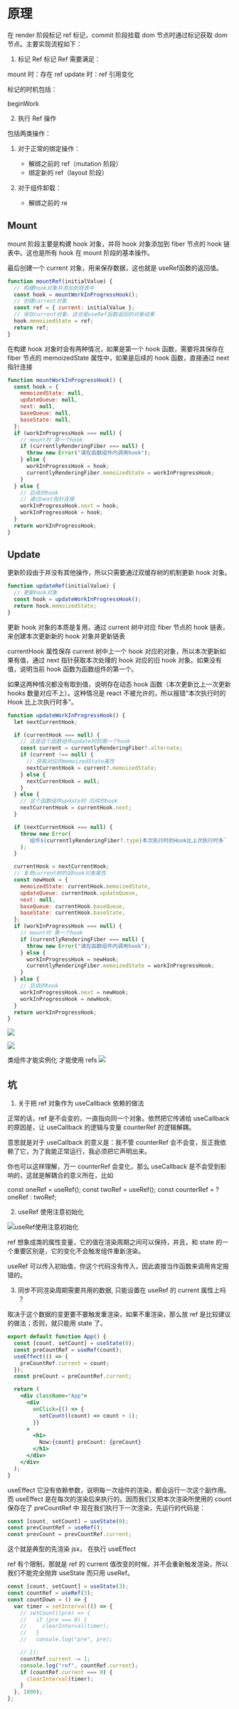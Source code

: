 # 原理

在 render 阶段标记 ref 标记，commit 阶段挂载 dom 节点时通过标记获取 dom 节点。主要实现流程如下：

1. 标记 Ref​
   标记 Ref​ 需要满足：

​mount​ 时：存在 ref​
​update​ 时：ref​ 引用变化

标记的时机包括：

​beginWork

2. 执行 Ref​ 操作

包括两类操作：

1. 对于正常的绑定操作：

   - 解绑之前的 ref​（mutation​ 阶段）
   - 绑定新的 ref​（layout​ 阶段）

1. 对于组件卸载：

   - 解绑之前的 re

## Mount

​mount​ 阶段主要是构建 hook 对象，并将 hook 对象添加到 fiber​ 节点的 hook 链表中。这也是所有 hook 在 mount​ 阶段的基本操作。

最后创建一个 current​ 对象，用来保存数据，这也就是 useRef​ 函数的返回值。

```jsx
function mountRef(initialValue) {
  // 构建hook对象并添加到链表中
  const hook = mountWorkInProgressHook();
  // 创建current对象
  const ref = { current: initialValue };
  // 保存current对象，这也是useRef函数返回的对象结果
  hook.memoizedState = ref;
  return ref;
}
```

在构建 hook 对象时会有两种情况，如果是第一个 hook 函数，需要将其保存在 fiber​ 节点的 memoizedState​ 属性中，如果是后续的 hook 函数，直接通过 next​ 指针连接

```jsx
function mountWorkInProgressHook() {
  const hook = {
    memoizedState: null,
    updateQueue: null,
    next: null,
    baseQueue: null,
    baseState: null,
  };
  if (workInProgressHook === null) {
    // mount时 第一个hook
    if (currentlyRenderingFiber === null) {
      throw new Error("请在函数组件内调用hook");
    } else {
      workInProgressHook = hook;
      currentlyRenderingFiber.memoizedState = workInProgressHook;
    }
  } else {
    // 后续的hook
    // 通过next指针连接
    workInProgressHook.next = hook;
    workInProgressHook = hook;
  }
  return workInProgressHook;
}
```

## Update

更新阶段由于并没有其他操作，所以只需要通过双缓存树的机制更新 hook 对象。

```jsx
function updateRef(initialValue) {
  // 更新hook对象
  const hook = updateWorkInProgressHook();
  return hook.memoizedState;
}
```

更新 hook 对象的本质是复用，通过 current​ 树中对应 fiber​ 节点的 hook 链表，来创建本次更新新的 hook 对象并更新链表

​currentHook​ 属性保存 current​ 树中上一个 hook 对应的对象，所以本次更新如果有值，通过 next​ 指针获取本次处理的 hook 对应的旧 hook 对象。如果没有值，说明当前 hook 函数为函数组件的第一个。

如果这两种情况都没有取到值，说明存在动态 hook 函数（本次更新比上一次更新 hooks 数量对应不上）。这种情况是 react 不被允许的，所以报错“本次执行时的 Hook 比上次执行时多”。

```jsx
function updateWorkInProgressHook() {
  let nextCurrentHook;

  if (currentHook === null) {
    // 这是这个函数组件update时的第一个hook
    const current = currentlyRenderingFiber?.alternate;
    if (current !== null) {
      // 获取对应的memoizedState属性
      nextCurrentHook = current?.memoizedState;
    } else {
      nextCurrentHook = null;
    }
  } else {
    // 这个函数组件update时 后续的hook
    nextCurrentHook = currentHook.next;
  }

  if (nextCurrentHook === null) {
    throw new Error(
      `组件${currentlyRenderingFiber?.type}本次执行时的Hook比上次执行时多`
    );
  }

  currentHook = nextCurrentHook;
  // 复用current树的旧hook对象属性
  const newHook = {
    memoizedState: currentHook.memoizedState,
    updateQueue: currentHook.updateQueue,
    next: null,
    baseQueue: currentHook.baseQueue,
    baseState: currentHook.baseState,
  };
  if (workInProgressHook === null) {
    // mount时 第一个hook
    if (currentlyRenderingFiber === null) {
      throw new Error("请在函数组件内调用hook");
    } else {
      workInProgressHook = newHook;
      currentlyRenderingFiber.memoizedState = workInProgressHook;
    }
  } else {
    // 后续的hook
    workInProgressHook.next = newHook;
    workInProgressHook = newHook;
  }
  return workInProgressHook;
}
```

![](https://tva1.sinaimg.cn/large/007S8ZIlgy1geozbrcitqj30q60ffaan.jpg)

![](https://tva1.sinaimg.cn/large/007S8ZIlgy1geozbrcitqj30q60ffaan.jpg)

类组件才能实例化
才能使用 refs
![](https://tva1.sinaimg.cn/large/007S8ZIlgy1geozrwvw9kj30kj05agmf.jpg)

## 坑

1. 关于把 ref 对象作为 useCallback 依赖的做法

正常的话，ref 是不会变的，一直指向同一个对象。依然把它传递给 useCallback 的原因是，让 useCallback 的逻辑与变量 counterRef 的逻辑解耦。

意思就是对于 useCallback 的意义是：我不管 counterRef 会不会变，反正我依赖了它，为了我能正常运行，我必须把它声明出来。

你也可以这样理解，万一 counterRef 会变化，那么 useCallback 是不会受到影响的，这就是解耦合的意义所在，比如

const oneRef = useRef();
const twoRef = useRef();
const counterRef = <somecondition> ? oneRef : twoRef;

2. useRef 使用注意初始化

![useRef使用注意初始化](https://tva1.sinaimg.cn/large/007S8ZIlgy1gezql8pc2uj30f208u748.jpg)

ref 想象成类的属性变量，它的值在渲染周期之间可以保持，并且，和 state 的一个重要区别是，它的变化不会触发组件重新渲染。

useRef 可以传入初始值，你这个代码没有传入，因此直接当作函数来调用肯定报错的。

3. 同步不同渲染周期需要共用的数据, 只能设置在 useRef 的 current 属性上吗 ？

取决于这个数据的变更要不要触发重渲染，如果不重渲染，那么放 ref 是比较建议的做法；否则，就只能用 state 了。

```jsx
export default function App() {
  const [count, setCount] = useState(0);
  const preCountRef = useRef(count);
  useEffect(() => {
    preCountRef.current = count;
  });
  const preCount = preCountRef.current;

  return (
    <div className="App">
      <div
        onClick={() => {
          setCount((count) => count + 1);
        }}
      >
        <h1>
          Now:{count} preCount: {preCount}
        </h1>
      </div>
    </div>
  );
}
```

useEffect 它没有依赖参数，说明每一次组件的渲染，都会运行一次这个副作用。而 useEffect 是在每次的渲染后来执行的。因而我们又把本次渲染所使用的 count 保存在了 preCountRef 中
现在我们执行下一次渲染，先运行的代码是：

```jsx
const [count, setCount] = useState(0);
const prevCountRef = useRef();
const prevCount = prevCountRef.current;
```

这个就是典型的先渲染 jsx， 在执行 useEffect

ref 有个限制，那就是 ref 的 current 值改变的时候，并不会重新触发渲染，所以我们不能完全抛弃 useState 而只用 useRef。

```jsx
const [count, setCount] = useState(3);
const countRef = useRef(3);
const countDown = () => {
  var timer = setInterval(() => {
    // setCount((pre) => {
    //   if (pre === 0) {
    //     clearInterval(timer);
    //   }
    //   console.log("pre", pre);

    // });
    countRef.current -= 1;
    console.log("ref", countRef.current);
    if (countRef.current === 0) {
      clearInterval(timer);
    }
  }, 1000);
};
```
